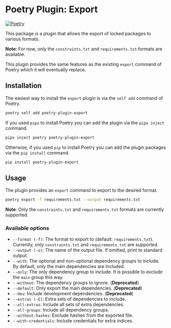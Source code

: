 # Poetry Plugin: Export

[![Poetry](https://img.shields.io/endpoint?url=https://python-poetry.org/badge/v0.json)](https://python-poetry.org/)

This package is a plugin that allows the export of locked packages to various formats.

**Note**: For now, only the `constraints.txt` and `requirements.txt` formats are available.

This plugin provides the same features as the existing `export` command of Poetry which it will eventually replace.


## Installation

The easiest way to install the `export` plugin is via the `self add` command of Poetry.

```bash
poetry self add poetry-plugin-export
```

If you used `pipx` to install Poetry you can add the plugin via the `pipx inject` command.

```bash
pipx inject poetry poetry-plugin-export
```

Otherwise, if you used `pip` to install Poetry you can add the plugin packages via the `pip install` command.

```bash
pip install poetry-plugin-export
```


## Usage

The plugin provides an `export` command to export to the desired format.

```bash
poetry export -f requirements.txt --output requirements.txt
```

**Note**: Only the `constraints.txt` and `requirements.txt` formats are currently supported.

### Available options

* `--format (-f)`: The format to export to (default: `requirements.txt`). Currently, only `constraints.txt` and `requirements.txt` are supported.
* `--output (-o)`: The name of the output file.  If omitted, print to standard output.
* `--with`: The optional and non-optional dependency groups to include. By default, only the main dependencies are included.
* `--only`: The only dependency group to include. It is possible to exclude the `main` group this way.
* `--without`: The dependency groups to ignore. (**Deprecated**)
* `--default`: Only export the main dependencies. (**Deprecated**)
* `--dev`: Include development dependencies. (**Deprecated**)
* `--extras (-E)`: Extra sets of dependencies to include.
* `--all-extras`: Include all sets of extra dependencies.
* `--all-groups`: Include all dependency groups.
* `--without-hashes`: Exclude hashes from the exported file.
* `--with-credentials`: Include credentials for extra indices.
